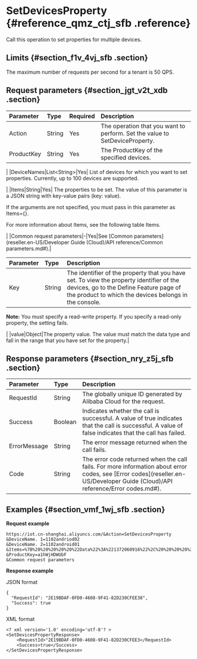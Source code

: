 # SetDevicesProperty {#reference_qmz_ctj_sfb .reference}

Call this operation to set properties for multiple devices.

## Limits {#section_f1v_4vj_sfb .section}

The maximum number of requests per second for a tenant is 50 QPS.

## Request parameters {#section_jgt_v2t_xdb .section}

|Parameter|Type|Required|Description|
|:--------|:---|:-------|:----------|
|Action|String|Yes|The operation that you want to perform. Set the value to SetDeviceProperty.|
|ProductKey|String|Yes| The ProductKey of the specified devices.

 |
|DeviceNames|List<String\>|Yes| List of devices for which you want to set properties. Currently, up to 100 devices are supported.

 |
|Items|String|Yes| The properties to be set. The value of this parameter is a JSON string with key-value pairs \(key: value\).

 If the arguments are not specified, you must pass in this parameter as Items=\{\}.

 For more information about Items, see the following table Items.

 |
|Common request parameters|-|Yes|See [Common parameters](reseller.en-US/Developer Guide (Cloud)/API reference/Common parameters.md#).|

|Parameter|Type|Description|
|:--------|:---|:----------|
|Key|String| The identifier of the property that you have set. To view the property identifier of the devices, go to the Define Feature page of the product to which the devices belongs in the console.

 **Note:** You must specify a read-write property. If you specify a read-only property, the setting fails.

 |
|value|Object|The property value. The value must match the data type and fall in the range that you have set for the property.|

## Response parameters {#section_nry_z5j_sfb .section}

|Parameter|Type|Description|
|:--------|:---|:----------|
|RequestId|String|The globally unique ID generated by Alibaba Cloud for the request.|
|Success|Boolean|Indicates whether the call is successful. A value of true indicates that the call is successful. A value of false indicates that the call has failed.|
|ErrorMessage|String|The error message returned when the call fails.|
|Code|String|The error code returned when the call fails. For more information about error codes, see [Error codes](reseller.en-US/Developer Guide (Cloud)/API reference/Error codes.md#).|

## Examples {#section_vmf_1wj_sfb .section}

**Request example**

``` {#codeblock_bs1_gkp_g0t}
https://iot.cn-shanghai.aliyuncs.com/&Action=SetDevicesProperty
&DeviceName. 1=1102andriod02
&DeviceName. 2=1102android01
&Items=%7B%20%20%20%20%20%22Data%22%3A%221372060916%22%2C%20%20%20%20%20%22Status%22%3A1%20%7D
&ProductKey=a1hWjHDWUbF
&Common request parameters
```

**Response example**

JSON format

``` {#codeblock_pql_rlu_yt7}
{
  "RequestId": "2E19BDAF-0FD0-4608-9F41-82D230CFEE38",
  "Success": true
}
```

XML format

``` {#codeblock_vhj_1u3_y0h}
<? xml version='1.0' encoding='utf-8'? >
<SetDevicesPropertyResponse>
    <RequestId>"2E19BDAF-0FD0-4608-9F41-82D230CFEE3</RequestId>
    <Success>true</Success>
</SetDevicesPropertyResponse>
```


